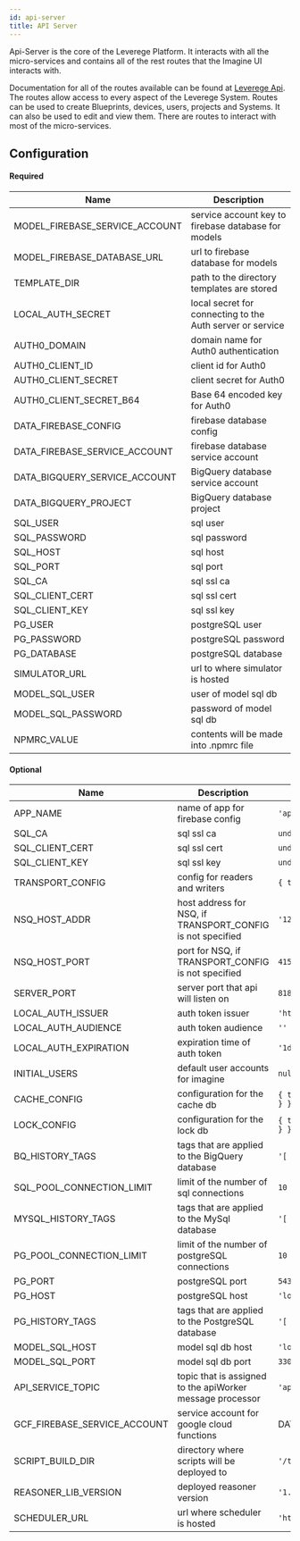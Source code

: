 ```yaml
---
id: api-server
title: API Server
---
```

Api-Server is the core of the Leverege Platform. It interacts with all the micro-services and contains all of the rest routes that the Imagine UI interacts with.

Documentation for all of the routes available can be found at [Leverege Api](http://docs.leverege.com/imagine-api.html). The routes allow access to every aspect of the Leverege System. Routes can be used to create Blueprints, devices, users, projects and Systems. It can also be used to edit and view them. There are routes to interact with most of the micro-services. 

## Configuration

#### Required

| Name | Description |
| ---- | ----------- |
| MODEL_FIREBASE_SERVICE_ACCOUNT | service account key to firebase database for models |
| MODEL_FIREBASE_DATABASE_URL | url to firebase database for models |
| TEMPLATE_DIR | path to the directory templates are stored |
| LOCAL_AUTH_SECRET | local secret for connecting to the Auth server or service |
| AUTH0_DOMAIN | domain name for Auth0 authentication |
| AUTH0_CLIENT_ID | client id for Auth0 |
| AUTH0_CLIENT_SECRET | client secret for Auth0 |
| AUTH0_CLIENT_SECRET_B64 | Base 64 encoded key for Auth0 |
| DATA_FIREBASE_CONFIG | firebase database config |
| DATA_FIREBASE_SERVICE_ACCOUNT | firebase database service account |
| DATA_BIGQUERY_SERVICE_ACCOUNT | BigQuery database service account |
| DATA_BIGQUERY_PROJECT | BigQuery database project | 
| SQL_USER | sql user |
| SQL_PASSWORD | sql password |
| SQL_HOST | sql host |
| SQL_PORT | sql port |
| SQL_CA | sql ssl ca |
| SQL_CLIENT_CERT | sql ssl cert |
| SQL_CLIENT_KEY | sql ssl key |
| PG_USER | postgreSQL user | 
| PG_PASSWORD | postgreSQL password | 
| PG_DATABASE | postgreSQL database | 
| SIMULATOR_URL | url to where simulator is hosted |
| MODEL_SQL_USER | user of model sql db | 
| MODEL_SQL_PASSWORD | password of model sql db | 
| NPMRC_VALUE | contents will be made into .npmrc file | 

#### Optional

| Name | Description | Default | 
| ---- | ----------- | ------- |
| APP_NAME | name of app for firebase config | `'api-server'` |
| SQL_CA | sql ssl ca | `undefined` |
| SQL_CLIENT_CERT | sql ssl cert | `undefined` |
| SQL_CLIENT_KEY | sql ssl key | `undefined` |
| TRANSPORT_CONFIG | config for readers and writers | `{ type, host, port }` |
| NSQ_HOST_ADDR | host address for NSQ, if TRANSPORT_CONFIG is not specified | `'127.0.0.1'` |
| NSQ_HOST_PORT | port for NSQ, if TRANSPORT_CONFIG is not specified | `4150` |
| SERVER_PORT | server port that api will listen on | `8181` |
| LOCAL_AUTH_ISSUER | auth token issuer | `'https://imagine.leverege.com'` |
| LOCAL_AUTH_AUDIENCE | auth token audience | `''` |
| LOCAL_AUTH_EXPIRATION | expiration time of auth token | `'1d'` |
| INITIAL_USERS | default user accounts for imagine | `null` |
| CACHE_CONFIG | configuration for the cache db | `{ type, connection : { host, port } }` |
| LOCK_CONFIG | configuration for the lock db | `{ type, connection : { host, port } }` |
| BQ_HISTORY_TAGS | tags that are applied to the BigQuery database | `'[ 'long' ]'` |
| SQL_POOL_CONNECTION_LIMIT | limit of the number of sql connections | `10` |
| MYSQL_HISTORY_TAGS | tags that are applied to the MySql database | `'[ 'short' ]'` |
| PG_POOL_CONNECTION_LIMIT | limit of the number of postgreSQL connections | `10` |
| PG_PORT | postgreSQL port | `5432` |
| PG_HOST | postgreSQL host | `'localhost'` |
| PG_HISTORY_TAGS | tags that are applied to the PostgreSQL database | `'[ 'tdb' ]'` |
| MODEL_SQL_HOST | model sql db host | `'localhost'` |
| MODEL_SQL_PORT | model sql db port | `3306` |
| API_SERVICE_TOPIC | topic that is assigned to the apiWorker message processor | `'api-service-topic'` |
| GCF_FIREBASE_SERVICE_ACCOUNT | service account for google cloud functions | DATA_FIREBASE_SERVICE_ACCOUNT |
| SCRIPT_BUILD_DIR | directory where scripts will be deployed to | `'/tmp'` |
| REASONER_LIB_VERSION | deployed reasoner version | `'1.0.7'` |
| SCHEDULER_URL | url where scheduler is hosted | `'http://localhost:9937'` |
